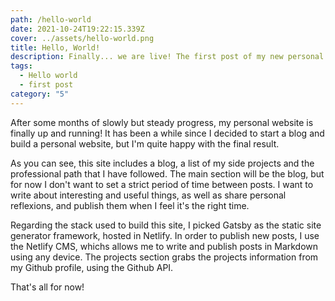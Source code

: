 ```yaml
---
path: /hello-world
date: 2021-10-24T19:22:15.339Z
cover: ../assets/hello-world.png
title: Hello, World!
description: Finally... we are live! The first post of my new personal website is here.
tags:
  - Hello world
  - first post
category: "5"
---
```

After some months of slowly but steady progress, my personal website is finally up and running! It has been a while since I decided to start a blog and build a personal website, but I'm quite happy with the final result.

As you can see, this site includes a blog, a list of my side projects and the professional path that I have followed. The main section will be the blog, but for now I don't want to set a strict period of time between posts. I want to write about interesting and useful things, as well as share personal reflexions, and publish them when I feel it's the right time.

Regarding the stack used to build this site, I picked Gatsby as the static site generator framework, hosted in Netlify. In order to publish new posts, I use the Netlify CMS, whichs allows me to write and publish posts in Markdown using any device. The projects section grabs the projects information from my Github profile, using the Github API.

That's all for now!